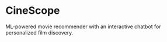 # CineScope
ML-powered movie recommender with an interactive chatbot for personalized film discovery.
